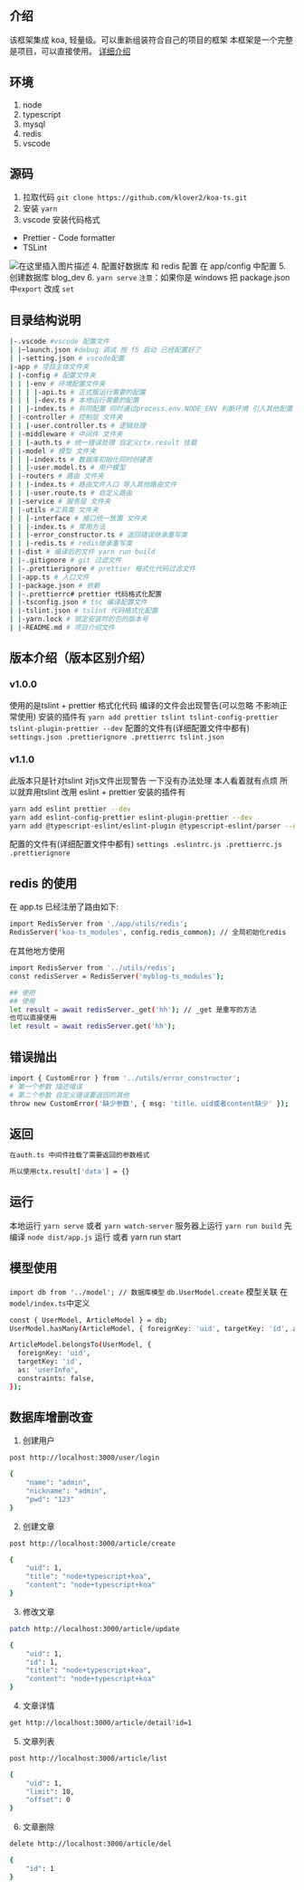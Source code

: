 ## 介绍

该框架集成 koa, 轻量级。可以重新组装符合自己的项目的框架
本框架是一个完整是项目，可以直接使用。
[详细介绍](https://blog.csdn.net/weixin_43110609/article/details/110956578)

## 环境

1. node
2. typescript
3. mysql
4. redis
5. vscode

## 源码

1. 拉取代码
   `git clone https://github.com/klover2/koa-ts.git`
2. 安装
   `yarn`
3. vscode 安装代码格式

- Prettier - Code formatter
- TSLint

![在这里插入图片描述](https://img-blog.csdnimg.cn/20201210165013754.png?x-oss-process=image/watermark,type_ZmFuZ3poZW5naGVpdGk,shadow_10,text_aHR0cHM6Ly9ibG9nLmNzZG4ubmV0L3dlaXhpbl80MzExMDYwOQ==,size_16,color_FFFFFF,t_70#pic_center) 4. 配置好数据库 和 redis 配置 在 app/config 中配置 5. 创建数据库 blog_dev 6. `yarn serve`
`注意`：如果你是 windows 把 package.json 中`export` 改成 `set`

## 目录结构说明

```bash
|-.vscode #vscode 配置文件
| |─launch.json #debug 调试 按 f5 启动 已经配置好了
| |-setting.json # vscode配置
|-app # 项目主体文件夹
| |-config # 配置文件夹
| | |-env # 环境配置文件夹
| | | |-api.ts # 正式服运行需要的配置
| | | |-dev.ts # 本地运行需要的配置
| | |-index.ts # 共同配置 同时通过process.env.NODE_ENV 判断环境 引入其他配置
| |-controller # 控制层 文件夹
| | |-user.controller.ts # 逻辑处理
| |-middleware # 中间件 文件夹
| | |-auth.ts # 统一错误处理 自定义ctx.result 挂载
| |-model # 模型 文件夹
| | |-index.ts # 数据库初始化同时创建表
| | |-user.model.ts # 用户模型
| |-routers # 路由 文件夹
| | |-index.ts # 路由文件入口 导入其他路由文件
| | |-user.route.ts # 自定义路由
| |-service # 服务层 文件夹
| |-utils #工具类 文件夹
| | |-interface # 接口统一放置 文件夹
| | |-index.ts # 常用方法
| | |-error_constructor.ts # 返回错误继承重写类
| | |-redis.ts # redis继承重写类
| |-dist # 编译后的文件 yarn run build
| |-.gitignore # git 过滤文件
| |-.prettierignore # prettier 格式化代码过滤文件
| |-app.ts # 入口文件
| |-package.json # 依赖
| |-.prettierrc# prettier 代码格式化配置
| |-tsconfig.json # tsc 编译配置文件
| |-tslint.json # tslint 代码格式化配置
| |-yarn.lock # 锁定安装时的包的版本号
| |-README.md # 项目介绍文件
```

## 版本介绍（版本区别介绍）
### v1.0.0
使用的是tslint + prettier 格式化代码 编译的文件会出现警告(可以忽略 不影响正常使用)
安装的插件有 
`yarn add prettier tslint tslint-config-prettier tslint-plugin-prettier --dev`
配置的文件有(详细配置文件中都有)
`settings.json .prettierignore .prettierrc tslint.json`
### v1.1.0
此版本只是针对tslint 对js文件出现警告 一下没有办法处理 本人看着就有点烦 所以就弃用tslint 改用 eslint + prettier
安装的插件有
```bash
yarn add eslint prettier --dev
yarn add eslint-config-prettier eslint-plugin-prettier --dev 
yarn add @typescript-eslint/eslint-plugin @typescript-eslint/parser --dev
```
配置的文件有(详细配置文件中都有)
`settings .eslintrc.js .prettierrc.js .prettierignore`
## redis 的使用

在 app.ts 已经注册了路由如下:

```bash
import RedisServer from './app/utils/redis';
RedisServer('koa-ts_modules', config.redis_common); // 全局初始化redis
```

在其他地方使用

```bash
import RedisServer from '../utils/redis';
const redisServer = RedisServer('myblog-ts_modules');

## 使用
## 使用
let result = await redisServer._get('hh'); // _get 是重写的方法
也可以直接使用
let result = await redisServer.get('hh');
```

## 错误抛出

```bash
import { CustomError } from '../utils/error_constructor';
# 第一个参数 描述错误
# 第二个参数 自定义错误要返回的其他
throw new CustomError('缺少参数', { msg: 'title、uid或者content缺少' });
```

## 返回

```bash
在auth.ts 中间件挂载了需要返回的参数格式

所以使用ctx.result['data'] = {}
```

## 运行

本地运行
`yarn serve` 或者 `yarn watch-server`
服务器上运行
`yarn run build` 先编译
`node dist/app.js` 运行 或者 yarn run start

## 模型使用

`import db from '../model'; // 数据库模型`
`db.UserModel.create`
模型关联 在`model/index.ts`中定义

```bash
const { UserModel, ArticleModel } = db;
UserModel.hasMany(ArticleModel, { foreignKey: 'uid', targetKey: 'id', as: 'artcleInfo' });

ArticleModel.belongsTo(UserModel, {
  foreignKey: 'uid',
  targetKey: 'id',
  as: 'userInfo',
  constraints: false,
});
```

## 数据库增删改查

1. 创建用户

```bash
post http://localhost:3000/user/login

{
    "name": "admin",
    "nickname": "admin",
    "pwd": "123"
}
```

2. 创建文章

```bash
post http://localhost:3000/article/create

{
    "uid": 1,
    "title": "node+typescript+koa",
    "content": "node+typescript+koa"
}
```

3. 修改文章

```bash
patch http://localhost:3000/article/update

{
    "uid": 1,
    "id": 1,
    "title": "node+typescript+koa",
    "content": "node+typescript+koa"
}
```

4. 文章详情

```bash
get http://localhost:3000/article/detail?id=1
```

5. 文章列表

```bash
post http://localhost:3000/article/list

{
    "uid": 1,
    "limit": 10,
    "offset": 0
}
```

6. 文章删除

```bash
delete http://localhost:3000/article/del

{
    "id": 1
}
```

